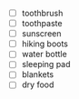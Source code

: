 - [ ] toothbrush
- [ ] toothpaste
- [ ] sunscreen
- [ ] hiking boots
- [ ] water bottle
- [ ] sleeping pad
- [ ] blankets 
- [ ] dry food
